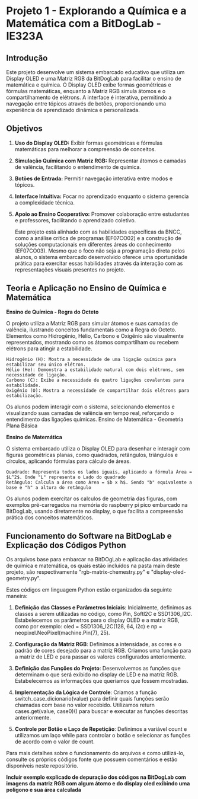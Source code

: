 # Projeto 1 - Explorando a Química e a Matemática com a BitDogLab - IE323A

## Introdução
  Este projeto desenvolve um sistema embarcado educativo que utiliza um Display OLED e uma Matriz RGB da BitDogLab para facilitar o ensino de matemática e química. O Display OLED exibe formas geométricas e fórmulas matemáticas, enquanto a Matriz RGB simula átomos e o compartilhamento de elétrons. A interface é interativa, permitindo a navegação entre tópicos através de botões, proporcionando uma experiência de aprendizado dinâmica e personalizada.

## Objetivos
1. **Uso do Display OLED:** Exibir formas geométricas e fórmulas matemáticas para melhorar a compreensão de conceitos.

2. **Simulação Química com Matriz RGB:** Representar átomos e camadas de valência, facilitando o entendimento de química.

3. **Botões de Entrada:** Permitir navegação interativa entre modos e tópicos.

4. **Interface Intuitiva:** Focar no aprendizado enquanto o sistema gerencia a complexidade técnica.

5. **Apoio ao Ensino Cooperativo:** Promover colaboração entre estudantes e professores, facilitando o aprendizado coletivo.

   Este projeto está alinhado com as habilidades específicas da BNCC, como a análise crítica de programas (EF07CO02) e a construção de soluções computacionais em diferentes áreas do conhecimento (EF07CO03). Mesmo que o foco não seja a programação direta pelos alunos, o sistema embarcado desenvolvido oferece uma oportunidade prática para exercitar essas habilidades através da interação com as representações visuais presentes no projeto.

## Teoria e Aplicação no Ensino de Química e Matemática

**Ensino de Química - Regra do Octeto**

  O projeto utiliza a Matriz RGB para simular átomos e suas camadas de valência, ilustrando conceitos fundamentais como a Regra do Octeto. Elementos como Hidrogênio, Hélio, Carbono e Oxigênio são visualmente representados, mostrando como os átomos compartilham ou recebem elétrons para atingir a estabilidade.

    Hidrogênio (H): Mostra a necessidade de uma ligação química para estabilizar seu único elétron.
    Hélio (He): Demonstra a estabilidade natural com dois elétrons, sem necessidade de ligação.
    Carbono (C): Exibe a necessidade de quatro ligações covalentes para estabilidade.
    Oxigênio (O): Mostra a necessidade de compartilhar dois elétrons para estabilização.

  Os alunos podem interagir com o sistema, selecionando elementos e visualizando suas camadas de valência em tempo real, reforçando o entendimento das ligações químicas.
Ensino de Matemática - Geometria Plana Básica

**Ensino de Matemática**

  O sistema embarcado utiliza o Display OLED para desenhar e interagir com figuras geométricas planas, como quadrados, retângulos, triângulos e círculos, aplicando fórmulas para cálculo de áreas.

    Quadrado: Representa todos os lados iguais, aplicando a fórmula Área = $L^2$. Onde "L" representa o Lado do quadrado
    Retângulo: Calcula a área como Área = $b x h$. Sendo "b" equivalente a base e "h" a altura do retângulo

  Os alunos podem exercitar os calculos de geometria das figuras, com exemplos pré-carregados na memória do raspberry pi pico embarcado na BitDogLab, usando diretamente no display, o que facilita a compreensão prática dos conceitos matemáticos.

## Funcionamento do Software na BitDogLab e Explicação dos Códigos Python

  Os arquivos base para embarcar na BitDOgLab e aplicação das atividades de química e matemática, os quais estão incluídos na pasta main deste projeto, são respectivamente "rgb-matrix-chemestry.py" e "display-oled-geometry.py".

  Estes códigos em linguagem Python estão organizados da seguinte maneira:
1. **Definição das Classes e Parâmetros Iniciais**:
  Inicialmente, definimos as classes a serem utilizadas no código, como Pin, SoftI2C e SSD1306_I2C.
  Estabelecemos os parâmetros para o display OLED e a matriz RGB, como por exemplo: oled = SSD1306_I2C(128, 64, i2c) e np = neopixel.NeoPixel(machine.Pin(7), 25).

3. **Configuração da Matriz RGB**:
  Definimos a intensidade, as cores e o padrão de cores desejado para a matriz RGB.
  Criamos uma função para a matriz de LED e para passar os valores configurados anteriormente.

4. **Definição das Funções do Projeto**:
  Desenvolvemos as funções que determinam o que será exibido no display de LED e na matriz RGB.
  Estabelecemos as informações que queríamos que fossem mostradas.

5. **Implementação da Lógica de Controle**:
  Criamos a função switch_case_dicionario(value) para definir quais funções serão chamadas com base no valor recebido.
  Utilizamos return cases.get(value, case0)() para buscar e executar as funções descritas anteriormente.

6. **Controle por Botão e Laço de Repetição**:
  Definimos a variável count e utilizamos um laço while para controlar o botão e selecionar as funções de acordo com o valor de count.

Para mais detalhes sobre o funcionamento do arquivos e como utilizá-lo, consulte os próprios códigos fonte que possuem comentários e estão disponíveis neste repositório.

**Incluir exemplo explicado de depuração dos códigos na BitDogLab com imagens da matriz RGB com algum átomo e do display oled exibindo uma poligono e sua área calculada**
